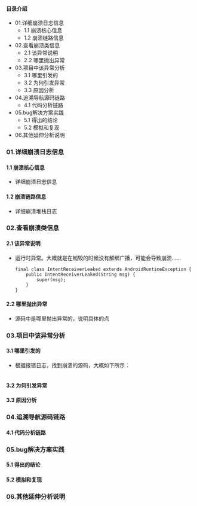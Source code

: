 #### 目录介绍
- 01.详细崩溃日志信息
    - 1.1 崩溃核心信息
    - 1.2 崩溃链路信息
- 02.查看崩溃类信息
    - 2.1 该异常说明
    - 2.2 哪里抛出异常
- 03.项目中该异常分析
    - 3.1 哪里引发的
    - 3.2 为何引发异常
    - 3.3 原因分析
- 04.追溯导航源码链路
    - 4.1 代码分析链路
- 05.bug解决方案实践
    - 5.1 得出的结论
    - 5.2 模拟和复现
- 06.其他延伸分析说明



### 01.详细崩溃日志信息
#### 1.1 崩溃核心信息
- 详细崩溃日志信息


#### 1.2 崩溃链路信息
- 详细崩溃堆栈日志




### 02.查看崩溃类信息
#### 2.1 该异常说明
- 运行时异常。大概就是在销毁的时候没有解绑广播，可能会导致崩溃……
    ```
    final class IntentReceiverLeaked extends AndroidRuntimeException {
        public IntentReceiverLeaked(String msg) {
            super(msg);
        }
    }
    ```


#### 2.2 哪里抛出异常
- 源码中是哪里抛出异常的，说明具体的点



### 03.项目中该异常分析
#### 3.1 哪里引发的
- 根据报错日志，找到崩溃的源码，大概如下所示：
    ```

    ```


#### 3.2 为何引发异常


#### 3.3 原因分析


### 04.追溯导航源码链路
#### 4.1 代码分析链路



### 05.bug解决方案实践
#### 5.1 得出的结论



#### 5.2 模拟和复现


### 06.其他延伸分析说明





